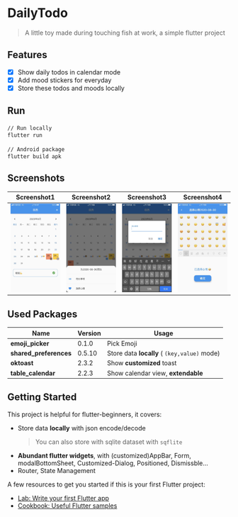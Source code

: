 # DailyTodo

> A little toy made during touching fish at work, a simple flutter project

## Features
- [x] Show daily todos in calendar mode
- [x] Add mood stickers for everyday
- [x] Store these todos and moods locally

## Run
```
// Run locally
flutter run

// Android package 
flutter build apk
```

## Screenshots

 Screenshot1 | Screenshot2 | Screenshot3 | Screenshot4
 -|-|-|-
 ![sh1](https://github.com/WxxShirley/DailyTodo/blob/master/imgs/screenshot1.png)|![sh2](https://github.com/WxxShirley/DailyTodo/blob/master/imgs/screenshot2.png)|![sh3](https://github.com/WxxShirley/DailyTodo/blob/master/imgs/screenshot3.png)|![sh4](https://github.com/WxxShirley/DailyTodo/blob/master/imgs/screenshot4.png)


## Used Packages
 Name | Version | Usage
 -|-|-
 **emoji_picker** | 0.1.0 | Pick Emoji
 **shared_preferences** | 0.5.10 | Store data **locally** ( `(key,value)` mode)
 **oktoast** | 2.3.2 | Show **customized** toast
 **table_calendar** | 2.2.3 | Show calendar view, **extendable**


## Getting Started

This project is helpful for flutter-beginners,
it covers:
* Store data **locally** with json encode/decode
   > You can also store with sqlite dataset with `sqflite`
* **Abundant flutter widgets**, with (customized)AppBar, Form, modalBottomSheet, Customized-Dialog, Positioned, Dismissble...
* Router, State Management


A few resources to get you started if this is your first Flutter project:

- [Lab: Write your first Flutter app](https://flutter.dev/docs/get-started/codelab)
- [Cookbook: Useful Flutter samples](https://flutter.dev/docs/cookbook)

